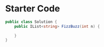 # Starter Code

```csharp
public class Solution {
    public IList<string> FizzBuzz(int n) {
        
    }
}
```